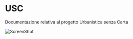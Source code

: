 # USC

Documentazione relativa al progetto Urbanistica senza Carta

![ScreenShot](https://github.com/SITA-RegionePiemonte/USC/tree/master/static/USC.png)
